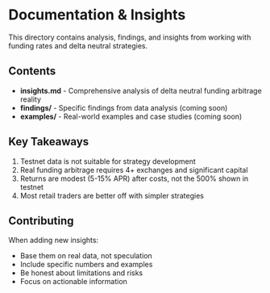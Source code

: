 # Documentation & Insights

This directory contains analysis, findings, and insights from working with funding rates and delta neutral strategies.

## Contents

- **insights.md** - Comprehensive analysis of delta neutral funding arbitrage reality
- **findings/** - Specific findings from data analysis (coming soon)
- **examples/** - Real-world examples and case studies (coming soon)

## Key Takeaways

1. Testnet data is not suitable for strategy development
2. Real funding arbitrage requires 4+ exchanges and significant capital
3. Returns are modest (5-15% APR) after costs, not the 500% shown in testnet
4. Most retail traders are better off with simpler strategies

## Contributing

When adding new insights:
- Base them on real data, not speculation
- Include specific numbers and examples
- Be honest about limitations and risks
- Focus on actionable information